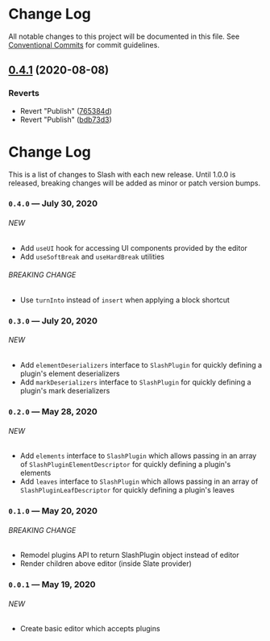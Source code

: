 # Change Log

All notable changes to this project will be documented in this file.
See [Conventional Commits](https://conventionalcommits.org) for commit guidelines.

## [0.4.1](https://github.com/coniel/slash/compare/@slash/editor@0.4.1...@slash/editor@0.4.1) (2020-08-08)


### Reverts

* Revert "Publish" ([765384d](https://github.com/coniel/slash/commit/765384d2f7a4d1f6df4562ddfc9cb3ccaaeee61e))
* Revert "Publish" ([bdb73d3](https://github.com/coniel/slash/commit/bdb73d31c43a8ebc098e98d9302e068969436d1d))





# Change Log

This is a list of changes to Slash with each new release. Until 1.0.0 is released, breaking changes will be added as minor or patch version bumps.

### `0.4.0` — July 30, 2020

###### NEW

- Add `useUI` hook for accessing UI components provided by the editor
- Add `useSoftBreak` and `useHardBreak` utilities

###### BREAKING CHANGE

- Use `turnInto` instead of `insert` when applying a block shortcut

### `0.3.0` — July 20, 2020

###### NEW

- Add `elementDeserializers` interface to `SlashPlugin` for quickly defining a plugin's element deserializers
- Add `markDeserializers` interface to `SlashPlugin` for quickly defining a plugin's mark deserializers

### `0.2.0` — May 28, 2020

###### NEW

- Add `elements` interface to `SlashPlugin` which allows passing in an array of `SlashPluginElementDescriptor` for quickly defining a plugin's elements
- Add `leaves` interface to `SlashPlugin` which allows passing in an array of `SlashPluginLeafDescriptor` for quickly defining a plugin's leaves

### `0.1.0` — May 20, 2020

###### BREAKING CHANGE

- Remodel plugins API to return SlashPlugin object instead of editor
- Render children above editor (inside Slate provider)

### `0.0.1` — May 19, 2020

###### NEW

- Create basic editor which accepts plugins
